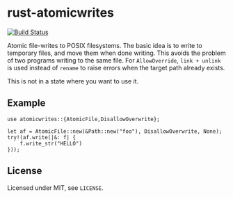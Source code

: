 # rust-atomicwrites

[![Build Status](https://travis-ci.org/untitaker/rust-atomicwrites.svg?branch=master)](https://travis-ci.org/untitaker/rust-atomicwrites)

Atomic file-writes to POSIX filesystems. The basic idea is to write to
temporary files, and move them when done writing. This avoids the problem of
two programs writing to the same file. For `AllowOverride`, `link + unlink` is
used instead of `rename` to raise errors when the target path already exists.

This is not in a state where you want to use it.

## Example

    use atomicwrites::{AtomicFile,DisallowOverwrite};

    let af = AtomicFile::new(&Path::new("foo"), DisallowOverwrite, None);
    try!(af.write(|&: f| {
        f.write_str("HELLO")
    }));

## License

Licensed under MIT, see ``LICENSE``.
